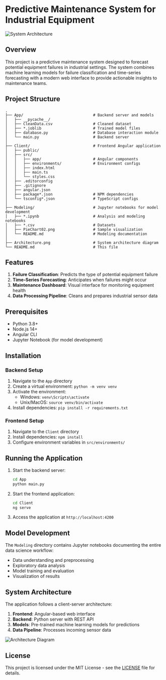 # Predictive Maintenance System for Industrial Equipment

![System Architecture](https://ik.imagekit.io/sh09gdtxr/Architecture.png)

## Overview
This project is a predictive maintenance system designed to forecast potential equipment failures in industrial settings. The system combines machine learning models for failure classification and time-series forecasting with a modern web interface to provide actionable insights to maintenance teams.

## Project Structure

```
.
├── App/                               # Backend server and models
│   ├── __pycache__/
│   ├── CleanData.csv                  # Cleaned dataset
│   ├── *.joblib                       # Trained model files
│   ├── database.py                    # Database interaction module
│   └── main.py                        # Backend server
│
├── Client/                            # Frontend Angular application
│   ├── public/
│   ├── src/
│   │   ├── app/                       # Angular components
│   │   ├── environments/              # Environment configs
│   │   ├── index.html
│   │   ├── main.ts
│   │   └── styles.css
│   ├── .editorconfig
│   ├── .gitignore
│   ├── angular.json
│   ├── package*.json                  # NPM dependencies
│   └── tsconfig*.json                 # TypeScript configs
│
├── Modeling/                          # Jupyter notebooks for model development
│   ├── *.ipynb                        # Analysis and modeling notebooks
│   ├── *.csv                          # Datasets
│   ├── PieChart02.png                 # Sample visualization
│   └── README.md                      # Modeling documentation
│
├── Architecture.png                   # System architecture diagram
└── README.md                          # This file
```

## Features

1. **Failure Classification**: Predicts the type of potential equipment failure
2. **Time-Series Forecasting**: Anticipates when failures might occur
3. **Maintenance Dashboard**: Visual interface for monitoring equipment health
4. **Data Processing Pipeline**: Cleans and prepares industrial sensor data

## Prerequisites

- Python 3.8+
- Node.js 14+
- Angular CLI
- Jupyter Notebook (for model development)

## Installation

### Backend Setup
1. Navigate to the `App` directory
2. Create a virtual environment: `python -m venv venv`
3. Activate the environment:
   - Windows: `venv\Scripts\activate`
   - Unix/MacOS: `source venv/bin/activate`
4. Install dependencies: `pip install -r requirements.txt`

### Frontend Setup
1. Navigate to the `Client` directory
2. Install dependencies: `npm install`
3. Configure environment variables in `src/environments/`

## Running the Application

1. Start the backend server:
   ```bash
   cd App
   python main.py
   ```

2. Start the frontend application:
   ```bash
   cd Client
   ng serve
   ```

3. Access the application at `http://localhost:4200`

## Model Development

The `Modeling` directory contains Jupyter notebooks documenting the entire data science workflow:
- Data understanding and preprocessing
- Exploratory data analysis
- Model training and evaluation
- Visualization of results

## System Architecture

The application follows a client-server architecture:
1. **Frontend**: Angular-based web interface
2. **Backend**: Python server with REST API
3. **Models**: Pre-trained machine learning models for predictions
4. **Data Pipeline**: Processes incoming sensor data

![Architecture Diagram](https://ik.imagekit.io/sh09gdtxr/Architecture.png)

## License

This project is licensed under the MIT License - see the [LICENSE](LICENSE) file for details.

